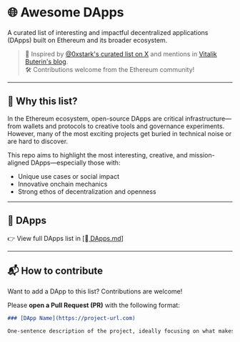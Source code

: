 # 🌐 Awesome DApps

A curated list of interesting and impactful decentralized applications (DApps) built on Ethereum and its broader ecosystem.

> 🧠 Inspired by [@0xstark's curated list on X](https://x.com/0xstark/status/1877375658508099739) and mentions in [Vitalik Buterin's blog](https://vitalik.ca).  
> 🛠️ Contributions welcome from the Ethereum community!

---

## 🚀 Why this list?

In the Ethereum ecosystem, open-source DApps are critical infrastructure—from wallets and protocols to creative tools and governance experiments.  
However, many of the most exciting projects get buried in technical noise or are hard to discover.

This repo aims to highlight the most interesting, creative, and mission-aligned DApps—especially those with:

- Unique use cases or social impact
- Innovative onchain mechanics
- Strong ethos of decentralization and openness

---

## 📘 DApps

👉 View full DApps list in [📄[ DApps.md](https://github.com/MRzzz-cyber/Awesome-Dapps/blob/main/DApps.md)]

---

## 📬 How to contribute

Want to add a DApp to this list? Contributions are welcome!

Please **open a Pull Request (PR)** with the following format:

```markdown
### [DApp Name](https://project-url.com)

One-sentence description of the project, ideally focusing on what makes it unique, decentralized, or impactful.
